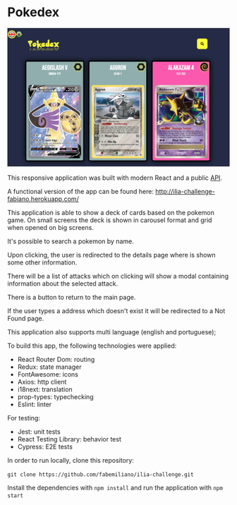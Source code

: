 # Pokedex

<img src="./pokedex.png"/>

This responsive application was built with modern React and a public [API](https://pokemontcg.io/).

A functional version of the app can be found here: http://ilia-challenge-fabiano.herokuapp.com/

This application is able to show a deck of cards based on the pokemon game. On small screens the deck is shown in carousel format and grid when opened on big screens.

It's possible to search a pokemon by name.

Upon clicking, the user is redirected to the details page where is shown some other information.

There will be a list of attacks which on clicking will show a modal containing information about the selected attack.

There is a button to return to the main page.

If the user types a address which doesn't exist it will be redirected to a Not Found page.

This application also supports multi language (english and portuguese);

To build this app, the following technologies were applied:

- React Router Dom: routing
- Redux: state manager
- FontAwesome: icons
- Axios: http client
- i18next: translation
- prop-types: typechecking
- Eslint: linter


For testing:
- Jest: unit tests
- React Testing Library: behavior test
- Cypress: E2E tests

In order to run locally, clone this repository:

```git clone https://github.com/fabemiliano/ilia-challenge.git```

Install the dependencies with ```npm install``` 
and run the application with ```npm start``` 